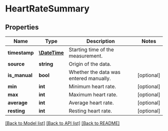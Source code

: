 # HeartRateSummary

## Properties
Name | Type | Description | Notes
------------ | ------------- | ------------- | -------------
**timestamp** | [**\DateTime**](\DateTime.md) | Starting time of the measurement. | 
**source** | **string** | Origin of the data. | 
**is_manual** | **bool** | Whether the data was entered manually. | [optional] 
**min** | **int** | Minimum heart rate. | [optional] 
**max** | **int** | Maximum heart rate. | [optional] 
**average** | **int** | Average heart rate. | [optional] 
**resting** | **int** | Resting heart rate. | [optional] 

[[Back to Model list]](../../README.md#documentation-for-models) [[Back to API list]](../../README.md#documentation-for-api-endpoints) [[Back to README]](../../README.md)

